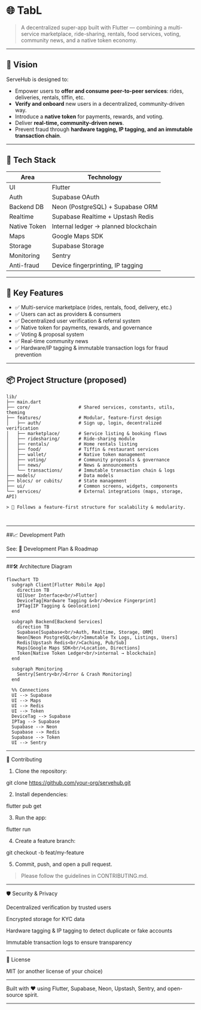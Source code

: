 # 🌐 TabL

> A decentralized super-app built with Flutter — combining a multi-service marketplace, ride-sharing, rentals, food services, voting, community news, and a native token economy.

---

## 🎯 **Vision**
ServeHub is designed to:
- Empower users to **offer and consume peer-to-peer services**: rides, deliveries, rentals, tiffin, etc.
- **Verify and onboard** new users in a decentralized, community-driven way.
- Introduce a **native token** for payments, rewards, and voting.
- Deliver **real-time, community-driven news**.
- Prevent fraud through **hardware tagging, IP tagging, and an immutable transaction chain**.

---

## 🚀 **Tech Stack**
| Area        | Technology                          |
| ----------- | ----------------------------------- |
| UI          | Flutter                             |
| Auth        | Supabase OAuth                      |
| Backend DB  | Neon (PostgreSQL) + Supabase ORM    |
| Realtime    | Supabase Realtime + Upstash Redis   |
| Native Token| Internal ledger → planned blockchain|
| Maps        | Google Maps SDK                     |
| Storage     | Supabase Storage                    |
| Monitoring  | Sentry                              |
| Anti-fraud  | Device fingerprinting, IP tagging   |

---

## 🧩 **Key Features**
- ✅ Multi-service marketplace (rides, rentals, food, delivery, etc.)
- ✅ Users can act as providers & consumers
- ✅ Decentralized user verification & referral system
- ✅ Native token for payments, rewards, and governance
- ✅ Voting & proposal system
- ✅ Real-time community news
- ✅ Hardware/IP tagging & immutable transaction logs for fraud prevention

---

## 📦 **Project Structure (proposed)**

```plaintext
lib/
├── main.dart
├── core/                  # Shared services, constants, utils, theming
├── features/              # Modular, feature-first design
│   ├── auth/              # Sign up, login, decentralized verification
│   ├── marketplace/       # Service listing & booking flows
│   ├── ridesharing/       # Ride-sharing module
│   ├── rentals/           # Home rentals listing
│   ├── food/              # Tiffin & restaurant services
│   ├── wallet/            # Native token management
│   ├── voting/            # Community proposals & governance
│   ├── news/              # News & announcements
│   └── transactions/      # Immutable transaction chain & logs
├── models/                # Data models
├── blocs/ or cubits/      # State management
├── ui/                    # Common screens, widgets, components
└── services/              # External integrations (maps, storage, API)

> 🧪 Follows a feature-first structure for scalability & modularity.



```
---

##📈 Development Path

See: 📄 Development Plan & Roadmap


---

##🛠  Architecture Diagram

```Mermaid
flowchart TD
  subgraph Client[Flutter Mobile App]
    direction TB
    UI[User Interface<br/>Flutter]
    DeviceTag[Hardware Tagging &<br/>Device Fingerprint]
    IPTag[IP Tagging & Geolocation]
  end

  subgraph Backend[Backend Services]
    direction TB
    Supabase[Supabase<br/>Auth, Realtime, Storage, ORM]
    Neon[Neon PostgreSQL<br/>Immutable Tx Logs, Listings, Users]
    Redis[Upstash Redis<br/>Caching, Pub/Sub]
    Maps[Google Maps SDK<br/>Location, Directions]
    Token[Native Token Ledger<br/>internal → blockchain]
  end

  subgraph Monitoring
    Sentry[Sentry<br/>Error & Crash Monitoring]
  end

  %% Connections
  UI --> Supabase
  UI --> Maps
  UI --> Redis
  UI --> Token
  DeviceTag --> Supabase
  IPTag --> Supabase
  Supabase --> Neon
  Supabase --> Redis
  Supabase --> Token
  UI --> Sentry
```

---
🤝 Contributing

1. Clone the repository:



git clone https://github.com/your-org/servehub.git

2. Install dependencies:



flutter pub get

3. Run the app:



flutter run

4. Create a feature branch:



git checkout -b feat/my-feature

5. Commit, push, and open a pull request.



> Please follow the guidelines in CONTRIBUTING.md.




---

🛡 Security & Privacy

Decentralized verification by trusted users

Encrypted storage for KYC data

Hardware tagging & IP tagging to detect duplicate or fake accounts

Immutable transaction logs to ensure transparency



---

🧠 License

MIT (or another license of your choice)


---

Built with ❤️ using Flutter, Supabase, Neon, Upstash, Sentry, and open-source spirit.

---

